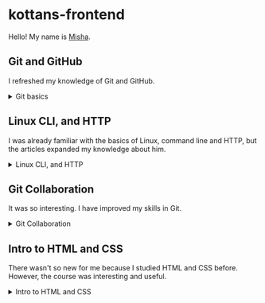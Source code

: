 # kottans-frontend
Hello! My name is [Misha](https://github.com/MishaDerkach). 

## Git and GitHub

I refreshed my knowledge of Git and GitHub.

<details>
<summary>Git basics</summary>

![Udacity course](/task_git_github/image-1.png)
![Learn Git branching](/task_git_github/image-2.png)

</details>

## Linux CLI, and HTTP

I was already familiar with the basics of Linux, command line and HTTP, but the articles expanded my knowledge about him.

<details>
<summary>Linux CLI, and HTTP</summary>

![Linux Survival 1](/task_linux_cli/image-1.png)
![Linux Survival 2](/task_linux_cli/image-2.png)
![Linux Survival 3](/task_linux_cli/image-3.png)
![Linux Survival 4](/task_linux_cli/image-4.png)

</details>

## Git Collaboration

It was so interesting. I have improved my skills in Git.

<details>
<summary>Git Collaboration</summary>

![Git Collaboration](/task_git_collaboration/image-1.png)

</details>

## Intro to HTML and CSS

There wasn't so new for me because I studied HTML and CSS before. However, the course was interesting and useful.

<details>
<summary>Intro to HTML and CSS</summary>

![HTML](/task_html_css_intro/image-1.jpg)
![CSS](/task_html_css_intro/image-2.jpg)

</detatils>

## Responsive Web Design

This module was very useful for me. Creating a responsive website isn’t a complete mobile strategy, and won’t answer every brief, but, especially if you are starting a website from scratch, you should consider it as a very serious option.

<details>
<summary>Responsive Web Design</summary>

![Flexbox Froggy](/task_responsive_web_design/image-1.png)
![Grid Garden](/task_responsive_web_design/image-2.png)

</details>